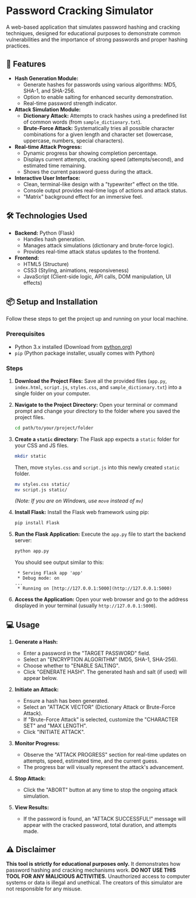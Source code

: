# Password Cracking Simulator

A web-based application that simulates password hashing and cracking techniques, designed for educational purposes to demonstrate common vulnerabilities and the importance of strong passwords and proper hashing practices.

## 🚀 Features

* **Hash Generation Module:**
    * Generate hashes for passwords using various algorithms: MD5, SHA-1, and SHA-256.
    * Option to enable salting for enhanced security demonstration.
    * Real-time password strength indicator.
* **Attack Simulation Module:**
    * **Dictionary Attack:** Attempts to crack hashes using a predefined list of common words (from `sample_dictionary.txt`).
    * **Brute-Force Attack:** Systematically tries all possible character combinations for a given length and character set (lowercase, uppercase, numbers, special characters).
* **Real-time Attack Progress:**
    * Dynamic progress bar showing completion percentage.
    * Displays current attempts, cracking speed (attempts/second), and estimated time remaining.
    * Shows the current password guess during the attack.
* **Interactive User Interface:**
    * Clean, terminal-like design with a "typewriter" effect on the title.
    * Console output provides real-time logs of actions and attack status.
    * "Matrix" background effect for an immersive feel.

## 🛠️ Technologies Used

* **Backend:** Python (Flask)
    * Handles hash generation.
    * Manages attack simulations (dictionary and brute-force logic).
    * Provides real-time attack status updates to the frontend.
* **Frontend:**
    * HTML5 (Structure)
    * CSS3 (Styling, animations, responsiveness)
    * JavaScript (Client-side logic, API calls, DOM manipulation, UI effects)

## 📦 Setup and Installation

Follow these steps to get the project up and running on your local machine.

### Prerequisites

* Python 3.x installed (Download from [python.org](https://www.python.org/downloads/))
* `pip` (Python package installer, usually comes with Python)

### Steps

1.  **Download the Project Files:**
    Save all the provided files (`app.py`, `index.html`, `script.js`, `styles.css`, and `sample_dictionary.txt`) into a single folder on your computer.

2.  **Navigate to the Project Directory:**
    Open your terminal or command prompt and change your directory to the folder where you saved the project files.
    ```bash
    cd path/to/your/project/folder
    ```

3.  **Create a `static` directory:**
    The Flask app expects a `static` folder for your CSS and JS files.
    ```bash
    mkdir static
    ```
    Then, move `styles.css` and `script.js` into this newly created `static` folder.
    ```bash
    mv styles.css static/
    mv script.js static/
    ```
    *(Note: If you are on Windows, use `move` instead of `mv`)*

4.  **Install Flask:**
    Install the Flask web framework using pip:
    ```bash
    pip install Flask
    ```

5.  **Run the Flask Application:**
    Execute the `app.py` file to start the backend server:
    ```bash
    python app.py
    ```
    You should see output similar to this:
    ```
     * Serving Flask app 'app'
     * Debug mode: on
    ...
     * Running on [http://127.0.0.1:5000](http://127.0.0.1:5000)
    ```

6.  **Access the Application:**
    Open your web browser and go to the address displayed in your terminal (usually `http://127.0.0.1:5000`).

## 💻 Usage

1.  **Generate a Hash:**
    * Enter a password in the "TARGET PASSWORD" field.
    * Select an "ENCRYPTION ALGORITHM" (MD5, SHA-1, SHA-256).
    * Choose whether to "ENABLE SALTING".
    * Click "GENERATE HASH". The generated hash and salt (if used) will appear below.

2.  **Initiate an Attack:**
    * Ensure a hash has been generated.
    * Select an "ATTACK VECTOR" (Dictionary Attack or Brute-Force Attack).
    * If "Brute-Force Attack" is selected, customize the "CHARACTER SET" and "MAX LENGTH".
    * Click "INITIATE ATTACK".

3.  **Monitor Progress:**
    * Observe the "ATTACK PROGRESS" section for real-time updates on attempts, speed, estimated time, and the current guess.
    * The progress bar will visually represent the attack's advancement.

4.  **Stop Attack:**
    * Click the "ABORT" button at any time to stop the ongoing attack simulation.

5.  **View Results:**
    * If the password is found, an "ATTACK SUCCESSFUL!" message will appear with the cracked password, total duration, and attempts made.

## ⚠️ Disclaimer

**This tool is strictly for educational purposes only.** It demonstrates how password hashing and cracking mechanisms work. **DO NOT USE THIS TOOL FOR ANY MALICIOUS ACTIVITIES.** Unauthorized access to computer systems or data is illegal and unethical. The creators of this simulator are not responsible for any misuse.